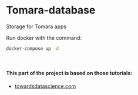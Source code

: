 # Tomara-database
Storage for Tomara apps

Run docker with the command:
```sh
docker-compose up -d
```

</br>

#### This part of the project is based on those tutorials:
* [towardsdatascience.com](https://towardsdatascience.com/how-to-synchronize-elasticsearch-with-mysql-ed32fc57b339)
